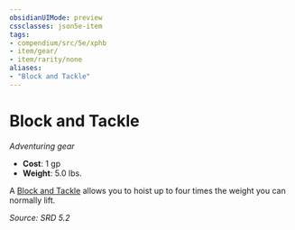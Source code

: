 ```yaml
---
obsidianUIMode: preview
cssclasses: json5e-item
tags:
- compendium/src/5e/xphb
- item/gear/
- item/rarity/none
aliases: 
- "Block and Tackle"
---
```

# Block and Tackle
*Adventuring gear*  

- **Cost**: 1 gp
- **Weight**: 5.0 lbs.

A [Block and Tackle](compendium/items/block-and-tackle-xphb.md) allows you to hoist up to four times the weight you can normally lift.

*Source: SRD 5.2*